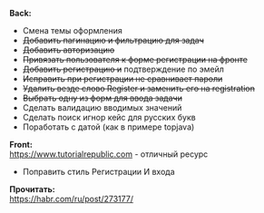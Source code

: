**Back:**  
* Смена темы оформления  
* ~~Добавить пагинацию и фильтрацию для задач~~
* ~~Добавить авторизацию~~
* ~~Привязать пользователя к форме регистрации на фронте~~
* ~~Добавить регистрацию и~~ подтверждение по эмейл
* ~~Исправить при регистрации не сравнивает пароли~~
* ~~Удалить везде слово Register и заменить его на registration~~
* ~~Выбрать одну из форм для ввода задачи~~
* Сделать валидацию вводимых значений
* Сделать поиск игнор кейс для русских букв
* Поработать с датой (как в примере topjava)



**Front:**  
https://www.tutorialrepublic.com - отличный ресурс
* Поправить стиль Регистрации И входа

**Прочитать:**  
https://habr.com/ru/post/273177/